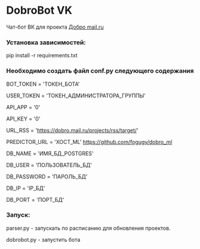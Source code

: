 # DobroBot VK
Чат-бот ВК для проекта [Добро mail.ru](dobro.mail.ru)

### Установка зависимостей:
pip install -r requirements.txt

### Необходимо создать файл conf.py следующего содержания
BOT_TOKEN = 'ТОКЕН_БОТА'

USER_TOKEN = 'ТОКЕН_АДМИНИСТРАТОРА_ГРУППЫ'

API_APP = '0'

API_KEY = '0'

URL_RSS = 'https://dobro.mail.ru/projects/rss/target/'

PREDICTOR_URL = 'ХОСТ_ML' https://github.com/fogugy/dobro_ml

DB_NAME = 'ИМЯ_БД_POSTGRES'

DB_USER = 'ПОЛЬЗОВАТЕЛЬ_БД'

DB_PASSWORD = 'ПАРОЛЬ_БД'

DB_IP = 'IP_БД'

DB_PORT = 'ПОРТ_БД'

### Запуск:

parser.py - запускать по расписанию для обновления проектов.

dobrobot.py - запустить бота
